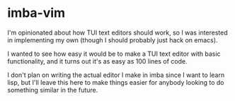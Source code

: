 # imba-vim

I'm opinionated about how TUI text editors should work,
so I was interested in implementing my own
(though I should probably just hack on emacs).

I wanted to see how easy it would be to make a
TUI text editor with basic functionality,
and it turns out it's as easy as 100 lines of code.

I don't plan on writing the actual editor I make in imba
since I want to learn lisp, but I'll leave this here to make things
easier for anybody looking to do something similar in the future.
